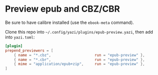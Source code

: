# Preview epub and CBZ/CBR

Be sure to have calibre installed (use the `ebook-meta` command).

Clone this repo into `~/.config/yazi/plugins/epub-preview.yazi`, then add into `yazi.toml`:
```toml
[plugin]
prepend_previewers = [
	{ name = "*.cbz",                    run = "epub-preview" },
	{ name = "*.cbr",                    run = "epub-preview" },
	{ mime = "application/epub+zip",     run = "epub-preview" },
]
```
